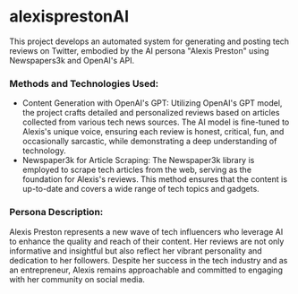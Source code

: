 # alexisprestonAI
This project develops an automated system for generating and posting tech reviews on Twitter, embodied by the AI persona "Alexis Preston" using Newspapers3k and OpenAI's API. 

### Methods and Technologies Used:
- Content Generation with OpenAI's GPT: Utilizing OpenAI's GPT model, the project crafts detailed and personalized reviews based on articles collected from various tech news sources. The AI model is fine-tuned to Alexis's unique voice, ensuring each review is honest, critical, fun, and occasionally sarcastic, while demonstrating a deep understanding of technology.
- Newspaper3k for Article Scraping: The Newspaper3k library is employed to scrape tech articles from the web, serving as the foundation for Alexis's reviews. This method ensures that the content is up-to-date and covers a wide range of tech topics and gadgets.

### Persona Description:
Alexis Preston represents a new wave of tech influencers who leverage AI to enhance the quality and reach of their content. Her reviews are not only informative and insightful but also reflect her vibrant personality and dedication to her followers. Despite her success in the tech industry and as an entrepreneur, Alexis remains approachable and committed to engaging with her community on social media.